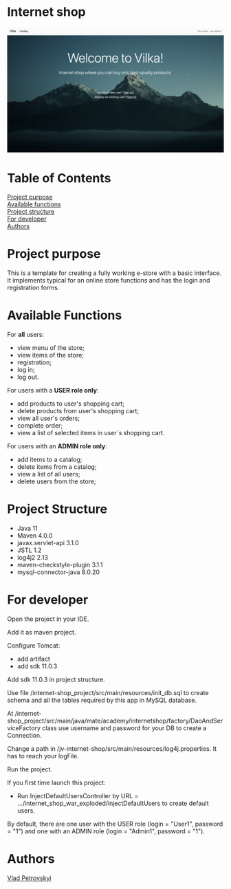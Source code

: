 # Internet shop
![Header Image](src/main/resources/main_page.png)
# Table of Contents
[Project purpose](#purpose)<br>
[Available functions](#avaiable_functions)<br>
[Project structure](#structure)<br>
[For developer](#developer-start)<br>
[Authors](#authors)
# <a name="purpose"></a>Project purpose

This is a template for creating a fully working e-store with a basic interface.
It implements typical for an online store functions and has the login and registration forms.


# <a name="avvailable_functions"></a>Available Functions
For **all** users: 
* view menu of the store;
* view items of the store;
* registration;
* log in;
* log out.
  
For users with a **USER role only**: 
* add products to user's shopping cart;
* delete products from user's shopping cart;
* view all user's orders;
* complete order;
* view a list of selected items in user`s shopping cart.

For users with an **ADMIN role only**:
* add items to a catalog;
* delete items from a catalog;
* view a list of all users;
* delete users from the store;


# <a name="structure"></a>Project Structure
* Java 11
* Maven 4.0.0
* javax.servlet-api 3.1.0
* JSTL 1.2
* log4j2 2.13
* maven-checkstyle-plugin 3.1.1
* mysql-connector-java 8.0.20


# <a name="developer-start"></a>For developer
Open the project in your IDE.

Add it as maven project.

Configure Tomcat:
* add artifact
* add sdk 11.0.3

Add sdk 11.0.3 in project structure.

Use file /internet-shop_project/src/main/resources/init_db.sql to create schema and all the tables required by this app in MySQL database.

At /internet-shop_project/src/main/java/mate/academy/internetshop/factory/DaoAndServiceFactory class use username and password for your DB to create a Connection.

Change a path in /jv-internet-shop/src/main/resources/log4j.properties. It has to reach your logFile.

Run the project.

If you first time launch this project: 
 * Run InjectDefaultUsersController by URL = .../internet_shop_war_exploded/injectDefaultUsers to create default users.

By default, there are one user with the USER role (login = "User1", password = "1") 
and one with an ADMIN role (login = "Admin1", password = "1"). 


# <a name="authors"></a>Authors
[Vlad Petrovskyi](https://github.com/vladpetrovskyi)